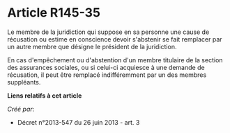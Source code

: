 # Article R145-35

Le membre de la juridiction qui suppose en sa personne une cause de récusation ou estime en conscience devoir s'abstenir se
fait remplacer par un autre membre que désigne le président de la juridiction. 

En cas d'empêchement ou d'abstention d'un membre titulaire de la section des assurances sociales, ou si celui-ci acquiesce à
une demande de récusation, il peut être remplacé indifféremment par un des membres suppléants.

**Liens relatifs à cet article**

_Créé par_:

  - Décret n°2013-547 du 26 juin 2013 - art. 3
